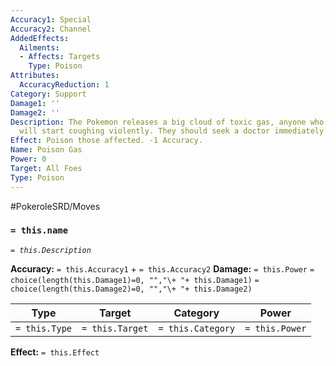 ```yaml
---
Accuracy1: Special
Accuracy2: Channel
AddedEffects:
  Ailments:
  - Affects: Targets
    Type: Poison
Attributes:
  AccuracyReduction: 1
Category: Support
Damage1: ''
Damage2: ''
Description: The Pokemon releases a big cloud of toxic gas, anyone who takes a breath
  will start coughing violently. They should seek a doctor immediately.
Effect: Poison those affected. -1 Accuracy.
Name: Poison Gas
Power: 0
Target: All Foes
Type: Poison
---
```


#PokeroleSRD/Moves

### `= this.name`
*`= this.Description`*

**Accuracy:** `= this.Accuracy1` + `= this.Accuracy2`
**Damage:** `= this.Power` `= choice(length(this.Damage1)=0, "","\+ "+ this.Damage1)` `= choice(length(this.Damage2)=0, "","\+ "+ this.Damage2)`

| Type          | Target          | Category          | Power          |
| ------------- | --------------- | ----------------  | -------------- |
| `= this.Type` | `= this.Target` | `= this.Category` | `= this.Power` | 

**Effect:** `= this.Effect`
